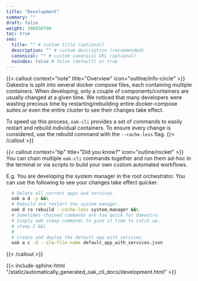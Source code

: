 ```yaml
---
title: "Development"
summary: ""
draft: false
weight: 306030700
toc: true
seo:
  title: "" # custom title (optional)
  description: "" # custom description (recommended)
  canonical: "" # custom canonical URL (optional)
  noindex: false # false (default) or true
---
```


{{< callout context="note" title="Overview" icon="outline/info-circle" >}}
  Oakestra is split into several docker compose files, each containing multiple containers.
  When developing, only a couple of components/containers are usually changed at a given time.
  We noticed that many developers were wasting precious time by restarting/rebuilding entire docker-compose suites or even the entire cluster to see their changes take effect.

  To speed up this process, `oak-cli` provides a set of commands to easily restart and rebuild individual containers.
  To ensure every change is considered, use the rebuild command with the `--cache-less` flag.
{{< /callout >}}

{{< callout context="tip" title="Did you know?" icon="outline/rocket" >}}
  You can chain multiple `oak-cli` commands together and run them ad-hoc in the terminal or via scripts to build your own custom automated workflows.

  E.g.
  You are developing the system manager in the root orchestrator. You can use the following to see your changes take effect quicker.

  ```bash
    # Delete all current apps and services.
    oak a d -y &&\
    # Rebuild and restart the system manager.
    oak d ro rebuild --cache-less system_manager &&\
    # Sometimes chained commands are too quick for Oakestra.
    # Simply add sleep commands to give it time to catch up.
    # sleep 2 &&\
    #
    # Create and deploy the default app with services.
    oak a c -d --sla-file-name default_app_with_services.json
  ```
{{< /callout >}}

{{< include-sphinx-html "/static/automatically_generated_oak_cli_docs/development.html" >}}
